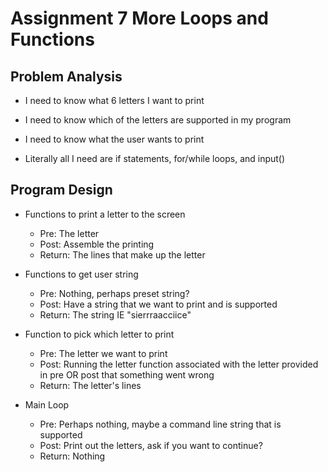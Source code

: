 # Assignment 7 More Loops and Functions
## Problem Analysis

* I need to know what 6 letters I want to print
* I need to know which of the letters are supported in my program
* I need to know what the user wants to print

* Literally all I need are if statements, for/while loops, and input()

## Program Design

* Functions to print a letter to the screen
    * Pre: The letter
    * Post: Assemble the printing
    * Return: The lines that make up the letter

* Functions to get user string
    * Pre: Nothing, perhaps preset string?
    * Post: Have a string that we want to print and is supported
    * Return: The string IE "sierrraacciice"

* Function to pick which letter to print
    * Pre: The letter we want to print
    * Post: Running the letter function associated with the letter provided in pre OR post that something went wrong
    * Return: The letter's lines

* Main Loop
	* Pre: Perhaps nothing, maybe a command line string that is supported
	* Post: Print out the letters, ask if you want to continue?
	* Return: Nothing

    
